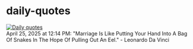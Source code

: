 # daily-quotes
[![Daily quotes](https://github.com/ceepu8/daily-quotes/actions/workflows/daily-quote.yml/badge.svg)](https://github.com/ceepu8/daily-quotes/actions/workflows/daily-quote.yml)<br/>
April 25, 2025 at 12:14 PM: "Marriage Is Like Putting Your Hand Into A Bag Of Snakes In The Hope Of Pulling Out An Eel." - Leonardo Da Vinci
